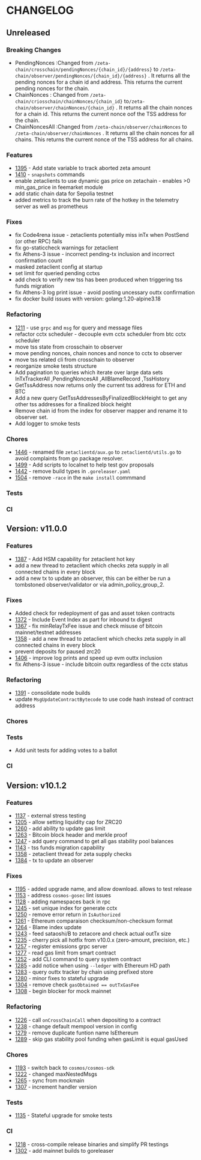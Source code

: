 # CHANGELOG

## Unreleased

### Breaking Changes

* PendingNonces :Changed from `/zeta-chain/crosschain/pendingNonces/{chain_id}/{address}` to `/zeta-chain/observer/pendingNonces/{chain_id}/{address}` . It returns all the pending nonces for a chain id and address. This returns the current pending nonces for the chain.
* ChainNonces : Changed from `/zeta-chain/criosschain/chainNonces/{chain_id}` to`/zeta-chain/observer/chainNonces/{chain_id}` . It returns all the chain nonces for a chain id. This returns the current nonce oof the TSS address for the chain.
* ChainNoncesAll :Changed from `/zeta-chain/observer/chainNonces` to `/zeta-chain/observer/chainNonces` . It returns all the chain nonces for all chains. This returns the current nonce of the TSS address for all chains.

### Features
* [1395](https://github.com/zeta-chain/node/pull/1395) - Add state variable to track aborted zeta amount
* [1410](https://github.com/zeta-chain/node/pull/1410) - `snapshots` commands
* enable zetaclients to use dynamic gas price on zetachain - enables >0 min_gas_price in feemarket module
* add static chain data for Sepolia testnet
* added metrics to track the burn rate of the hotkey in the telemetry server as well as prometheus

### Fixes
* fix Code4rena issue - zetaclients potentially miss inTx when PostSend (or other RPC) fails
* fix go-staticcheck warnings for zetaclient
* fix Athens-3 issue - incorrect pending-tx inclusion and incorrect confirmation count
* masked zetaclient config at startup
* set limit for queried pending cctxs
* add check to verify new tss has been produced when triggering tss funds migration
* fix Athens-3 log print issue - avoid posting uncessary outtx confirmation
* fix docker build issues with version: golang:1.20-alpine3.18

### Refactoring

* [1211](https://github.com/zeta-chain/node/issues/1211) - use `grpc` and `msg` for query and message files
* refactor cctx scheduler - decouple evm cctx scheduler from btc cctx scheduler
* move tss state from crosschain to observer
* move pending nonces, chain nonces and nonce to cctx to observer
* move tss related cli from crosschain to observer
* reorganize smoke tests structure
* Add pagination to queries which iterate over large data sets InTxTrackerAll ,PendingNoncesAll ,AllBlameRecord ,TssHistory
* GetTssAddress now returns only the current tss address for ETH and BTC
* Add a new query GetTssAddressesByFinalizedBlockHeight to get any other tss addresses for a finalized block height
* Remove chain id from the index for observer mapper and rename it to observer set.
* Add logger to smoke tests

### Chores
* [1446](https://github.com/zeta-chain/node/pull/1446) - renamed file `zetaclientd/aux.go` to `zetaclientd/utils.go` to avoid complaints from go package resolver. 
* [1499](https://github.com/zeta-chain/node/pull/1499) - Add scripts to localnet to help test gov proposals
* [1442](https://github.com/zeta-chain/node/pull/1442) - remove build types in `.goreleaser.yaml`
* [1504](https://github.com/zeta-chain/node/pull/1504) - remove `-race` in the `make install` commmand

### Tests

### CI

## Version: v11.0.0

### Features

* [1387](https://github.com/zeta-chain/node/pull/1387) - Add HSM capability for zetaclient hot key
* add a new thread to zetaclient which checks zeta supply in all connected chains in every block
* add a new tx to update an observer, this can be either be run a tombstoned observer/validator or via admin_policy_group_2.

### Fixes

* Added check for redeployment of gas and asset token contracts
* [1372](https://github.com/zeta-chain/node/pull/1372) - Include Event Index as part for inbound tx digest
* [1367](https://github.com/zeta-chain/node/pull/1367) - fix minRelayTxFee issue and check misuse of bitcoin mainnet/testnet addresses
* [1358](https://github.com/zeta-chain/node/pull/1358) - add a new thread to zetaclient which checks zeta supply in all connected chains in every block
* prevent deposits for paused zrc20
* [1406](https://github.com/zeta-chain/node/pull/1406) - improve log prints and speed up evm outtx inclusion
* fix Athens-3 issue - include bitcoin outtx regardless of the cctx status

### Refactoring

* [1391](https://github.com/zeta-chain/node/pull/1391) - consolidate node builds
* update `MsgUpdateContractBytecode` to use code hash instead of contract address

### Chores

### Tests
- Add unit tests for adding votes to a ballot 

### CI

## Version: v10.1.2

### Features
* [1137](https://github.com/zeta-chain/node/pull/1137) - external stress testing
* [1205](https://github.com/zeta-chain/node/pull/1205) - allow setting liquidity cap for ZRC20
* [1260](https://github.com/zeta-chain/node/pull/1260) - add ability to update gas limit
* [1263](https://github.com/zeta-chain/node/pull/1263) - Bitcoin block header and merkle proof
* [1247](https://github.com/zeta-chain/node/pull/1247) - add query command to get all gas stability pool balances
* [1143](https://github.com/zeta-chain/node/pull/1143) - tss funds migration capability
* [1358](https://github.com/zeta-chain/node/pull/1358) - zetaclient thread for zeta supply checks
* [1384](https://github.com/zeta-chain/node/pull/1384) - tx to update an observer
### Fixes

* [1195](https://github.com/zeta-chain/node/pull/1195) - added upgrade name, and allow download. allows to test release
* [1153](https://github.com/zeta-chain/node/pull/1153) - address `cosmos-gosec` lint issues
* [1128](https://github.com/zeta-chain/node/pull/1228) - adding namespaces back in rpc
* [1245](https://github.com/zeta-chain/node/pull/1245) - set unique index for generate cctx
* [1250](https://github.com/zeta-chain/node/pull/1250) - remove error return in `IsAuthorized`
* [1261](https://github.com/zeta-chain/node/pull/1261) - Ethereum comparaison checksum/non-checksum format
* [1264](https://github.com/zeta-chain/node/pull/1264) - Blame index update
* [1243](https://github.com/zeta-chain/node/pull/1243) - feed sataoshi/B to zetacore and check actual outTx size
* [1235](https://github.com/zeta-chain/node/pull/1235) - cherry pick all hotfix from v10.0.x (zero-amount, precision, etc.)
* [1257](https://github.com/zeta-chain/node/pull/1257) - register emissions grpc server
* [1277](https://github.com/zeta-chain/node/pull/1277) - read gas limit from smart contract
* [1252](https://github.com/zeta-chain/node/pull/1252) - add CLI command to query system contract
* [1285](https://github.com/zeta-chain/node/pull/1285) - add notice when using `--ledger` with Ethereum HD path
* [1283](https://github.com/zeta-chain/node/pull/1283) - query outtx tracker by chain using prefixed store
* [1280](https://github.com/zeta-chain/node/pull/1280) - minor fixes to stateful upgrade
* [1304](https://github.com/zeta-chain/node/pull/1304) - remove check `gasObtained == outTxGasFee`
* [1308](https://github.com/zeta-chain/node/pull/1308) - begin blocker for mock mainnet

### Refactoring

* [1226](https://github.com/zeta-chain/node/pull/1226) - call `onCrossChainCall` when depositing to a contract
* [1238](https://github.com/zeta-chain/node/pull/1238) - change default mempool version in config 
* [1279](https://github.com/zeta-chain/node/pull/1279) - remove duplicate funtion name IsEthereum
* [1289](https://github.com/zeta-chain/node/pull/1289) - skip gas stability pool funding when gasLimit is equal gasUsed

### Chores

* [1193](https://github.com/zeta-chain/node/pull/1193) - switch back to `cosmos/cosmos-sdk`
* [1222](https://github.com/zeta-chain/node/pull/1222) - changed maxNestedMsgs
* [1265](https://github.com/zeta-chain/node/pull/1265) - sync from mockmain
* [1307](https://github.com/zeta-chain/node/pull/1307) - increment handler version

### Tests

* [1135](https://github.com/zeta-chain/node/pull/1135) - Stateful upgrade for smoke tests

### CI

* [1218](https://github.com/zeta-chain/node/pull/1218) - cross-compile release binaries and simplify PR testings
* [1302](https://github.com/zeta-chain/node/pull/1302) - add mainnet builds to goreleaser

